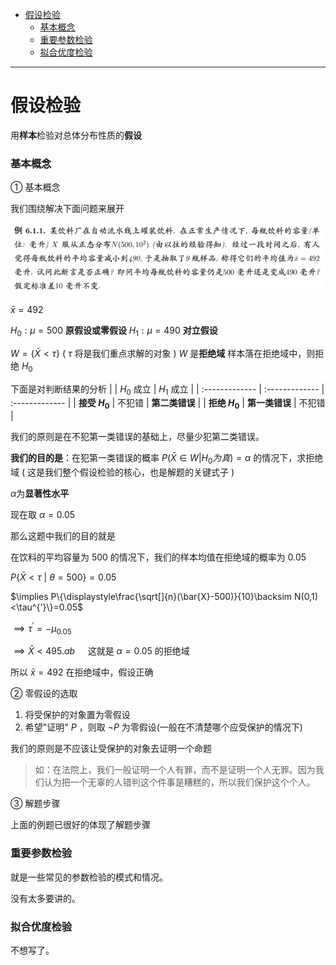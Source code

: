 - [假设检验](#假设检验)
    - [基本概念](#基本概念)
    - [重要参数检验](#重要参数检验)
    - [拟合优度检验](#拟合优度检验)

---

# 假设检验
用**样本**检验对总体分布性质的**假设**

### 基本概念
① 基本概念

我们围绕解决下面问题来展开

![](image/2021-11-23-23-01-52.png)

$\bar{x}=492$

$H_0:\mu=500$ **原假设或零假设**
$H_1:\mu=490$ **对立假设**

$W=\{\bar{X}<\tau\}$ ( $\tau$ 将是我们重点求解的对象 )
$W$ 是**拒绝域**
样本落在拒绝域中，则拒绝 $H_0$

下面是对判断结果的分析
|                | $H_0$ 成立     | $H_1$ 成立     |
| :------------- | :------------- | :------------- |
| **接受 $H_0$** | 不犯错         | **第二类错误** |
| **拒绝 $H_0$** | **第一类错误** | 不犯错         |

我们的原则是在不犯第一类错误的基础上，尽量少犯第二类错误。

**我们的目的是**：在犯第一类错误的概率 $P(\bar{X}\in W|H_0 为真)=\alpha$ 的情况下，求拒绝域 ( 这是我们整个假设检验的核心，也是解题的关键式子 )

$\alpha$为**显著性水平**

现在取 $\alpha=0.05$

那么这题中我们的目的就是

在饮料的平均容量为 500 的情况下，我们的样本均值在拒绝域的概率为 0.05

$P\{\bar{X}<\tau\ |\ \theta=500\}=0.05$

$\implies P\{\displaystyle\frac{\sqrt[]{n}(\bar{X}-500)}{10}\backsim N(0,1)<\tau^{'}\}=0.05$

$\implies \tau^{'}=-\mu_{0.05}$

$\implies \bar{X}<495.ab\quad$ 这就是 $\alpha=0.05$ 的拒绝域

所以 $\bar{x}=492$ 在拒绝域中，假设正确

② 零假设的选取
1. 将受保护的对象置为零假设
2. 希望"证明" $P$ ，则取 $\lnot P$ 为零假设(一般在不清楚哪个应受保护的情况下)

我们的原则是不应该让受保护的对象去证明一个命题

> 如：在法院上，我们一般证明一个人有罪，而不是证明一个人无罪。因为我们认为把一个无辜的人错判这个件事是糟糕的，所以我们保护这个个人。

③ 解题步骤

上面的例题已很好的体现了解题步骤

### 重要参数检验
就是一些常见的参数检验的模式和情况。

没有太多要讲的。

### 拟合优度检验
不想写了。

